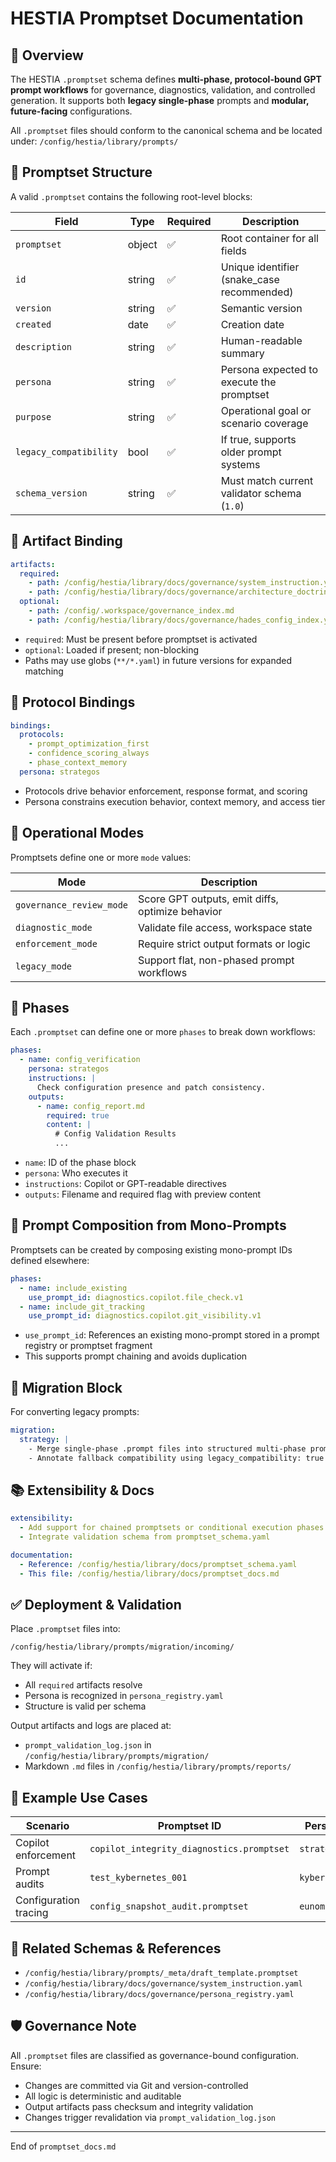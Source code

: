 # HESTIA Promptset Documentation

## 📘 Overview

The HESTIA `.promptset` schema defines **multi-phase, protocol-bound GPT prompt workflows** for governance, diagnostics, validation, and controlled generation. It supports both **legacy single-phase** prompts and **modular, future-facing** configurations.

All `.promptset` files should conform to the canonical schema and be located under: `/config/hestia/library/prompts/`

## 🧱 Promptset Structure

A valid `.promptset` contains the following root-level blocks:

| Field                  | Type   | Required | Description                                        |
|------------------------|--------|----------|----------------------------------------------------|
| `promptset`            | object | ✅        | Root container for all fields                      |
| `id`                   | string | ✅        | Unique identifier (snake_case recommended)         |
| `version`              | string | ✅        | Semantic version                                   |
| `created`              | date   | ✅        | Creation date                                      |
| `description`          | string | ✅        | Human-readable summary                             |
| `persona`              | string | ✅        | Persona expected to execute the promptset          |
| `purpose`              | string | ✅        | Operational goal or scenario coverage              |
| `legacy_compatibility` | bool   | ✅        | If true, supports older prompt systems             |
| `schema_version`       | string | ✅        | Must match current validator schema (`1.0`)        |

## 📂 Artifact Binding

```yaml
artifacts:
  required:
    - path: /config/hestia/library/docs/governance/system_instruction.yaml
    - path: /config/hestia/library/docs/governance/architecture_doctrine.yaml
  optional:
    - path: /config/.workspace/governance_index.md
    - path: /config/hestia/library/docs/governance/hades_config_index.yaml
````

* `required`: Must be present before promptset is activated
* `optional`: Loaded if present; non-blocking
* Paths may use globs (`**/*.yaml`) in future versions for expanded matching

## 🔐 Protocol Bindings

```yaml
bindings:
  protocols:
    - prompt_optimization_first
    - confidence_scoring_always
    - phase_context_memory
  persona: strategos
```

* Protocols drive behavior enforcement, response format, and scoring
* Persona constrains execution behavior, context memory, and access tier

## 🚦 Operational Modes

Promptsets define one or more `mode` values:

| Mode                     | Description                                      |
| ------------------------ | ------------------------------------------------ |
| `governance_review_mode` | Score GPT outputs, emit diffs, optimize behavior |
| `diagnostic_mode`        | Validate file access, workspace state            |
| `enforcement_mode`       | Require strict output formats or logic           |
| `legacy_mode`            | Support flat, non-phased prompt workflows        |

## 🔁 Phases

Each `.promptset` can define one or more `phases` to break down workflows:

```yaml
phases:
  - name: config_verification
    persona: strategos
    instructions: |
      Check configuration presence and patch consistency.
    outputs:
      - name: config_report.md
        required: true
        content: |
          # Config Validation Results
          ...
```

* `name`: ID of the phase block
* `persona`: Who executes it
* `instructions`: Copilot or GPT-readable directives
* `outputs`: Filename and required flag with preview content

## 🔄 Prompt Composition from Mono-Prompts

Promptsets can be created by composing existing mono-prompt IDs defined elsewhere:

```yaml
phases:
  - name: include_existing
    use_prompt_id: diagnostics.copilot.file_check.v1
  - name: include_git_tracking
    use_prompt_id: diagnostics.copilot.git_visibility.v1
```

* `use_prompt_id`: References an existing mono-prompt stored in a prompt registry or promptset fragment
* This supports prompt chaining and avoids duplication

## 🧰 Migration Block

For converting legacy prompts:

```yaml
migration:
  strategy: |
    - Merge single-phase .prompt files into structured multi-phase promptsets
    - Annotate fallback compatibility using legacy_compatibility: true
```

## 📚 Extensibility & Docs

```yaml
extensibility:
  - Add support for chained promptsets or conditional execution phases
  - Integrate validation schema from promptset_schema.yaml

documentation:
  - Reference: /config/hestia/library/docs/promptset_schema.yaml
  - This file: /config/hestia/library/docs/promptset_docs.md
```

## ✅ Deployment & Validation

Place `.promptset` files into:

`/config/hestia/library/prompts/migration/incoming/`

They will activate if:

* All `required` artifacts resolve
* Persona is recognized in `persona_registry.yaml`
* Structure is valid per schema

Output artifacts and logs are placed at:

* `prompt_validation_log.json` in `/config/hestia/library/prompts/migration/`
* Markdown `.md` files in `/config/hestia/library/prompts/reports/`

## 🧪 Example Use Cases

| Scenario              | Promptset ID                              | Persona      |
| --------------------- | ----------------------------------------- | ------------ |
| Copilot enforcement   | `copilot_integrity_diagnostics.promptset` | `strategos`  |
| Prompt audits         | `test_kybernetes_001`                     | `kybernetes` |
| Configuration tracing | `config_snapshot_audit.promptset`         | `eunomia`    |

## 📎 Related Schemas & References

* `/config/hestia/library/prompts/_meta/draft_template.promptset`
* `/config/hestia/library/docs/governance/system_instruction.yaml`
* `/config/hestia/library/docs/governance/persona_registry.yaml`

## 🛡 Governance Note

All `.promptset` files are classified as governance-bound configuration. Ensure:

* Changes are committed via Git and version-controlled
* All logic is deterministic and auditable
* Output artifacts pass checksum and integrity validation
* Changes trigger revalidation via `prompt_validation_log.json`

---

End of `promptset_docs.md`
